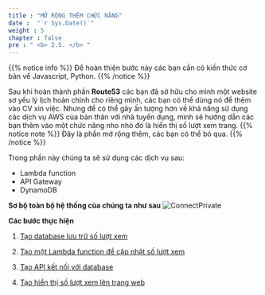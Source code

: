 ```yaml
---
title : "MỞ RỘNG THÊM CHỨC NĂNG"
date :  "`r Sys.Date()`" 
weight : 5 
chapter : false
pre : " <b> 2.5. </b> "
---
```


{{% notice info %}}
Để hoàn thiện bước này các bạn cần có kiến thức cơ bản về Javascript, Python.
{{% /notice %}}

Sau khi hoàn thành phần **Route53** các bạn đã sở hữu cho mình một website sơ yếu lý lịch hoàn chỉnh cho riêng mình, các bạn có thể dùng nó để thêm vào CV xin việc. Nhưng để có thể gây ấn tượng hơn về khả năng sử dụng các dịch vụ AWS của bản thân với nhà tuyển dụng, mình sẽ hướng dẫn các bạn thêm vào một chức năng nho nhỏ đó là hiển thị số lượt xem trang. 
{{% notice note %}}
Đây là phần mở rộng thêm, các bạn có thể bỏ qua. 
{{% /notice %}}

Trong phần này chúng ta sẽ sử dụng các dịch vụ sau:
- Lambda function
- API Gateway
- DynamoDB

**Sơ bộ toàn bộ hệ thống của chúng ta như sau**
![ConnectPrivate](/01AWSWorkShop/images/s3-satic-basic.jpg)

**Các bước thực hiện**
1. [Tạo database lưu trữ số lượt xem](2.5.1-Dynamodb/)

2. [Tạo một Lambda function để cập nhật số lượt xem](2.5.2-Lambda/)

3. [Tạo API kết nối với database](2.5.3-APIgateway/)

4. [Tạo hiển thị số lượt xem lên trang web](2.5.4-Javascript/)